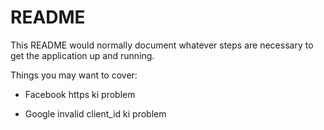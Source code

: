 # README

This README would normally document whatever steps are necessary to get the
application up and running.

Things you may want to cover:

* Facebook https ki problem

* Google invalid client_id ki problem